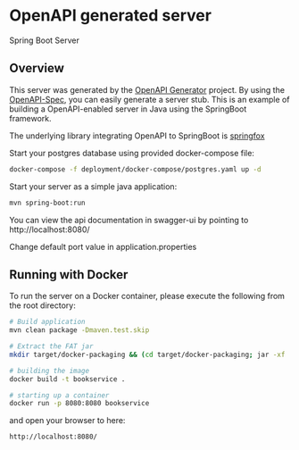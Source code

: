 # OpenAPI generated server

Spring Boot Server 


## Overview  
This server was generated by the [OpenAPI Generator](https://openapi-generator.tech) project.
By using the [OpenAPI-Spec](https://openapis.org), you can easily generate a server stub.
This is an example of building a OpenAPI-enabled server in Java using the SpringBoot framework.

The underlying library integrating OpenAPI to SpringBoot is [springfox](https://github.com/springfox/springfox)

Start your postgres database using provided docker-compose file:

```bash
docker-compose -f deployment/docker-compose/postgres.yaml up -d
```

Start your server as a simple java application:

```bash
mvn spring-boot:run
```

You can view the api documentation in swagger-ui by pointing to  
http://localhost:8080/

Change default port value in application.properties

## Running with Docker

To run the server on a Docker container, please execute the following from the root directory:

```bash
# Build application
mvn clean package -Dmaven.test.skip

# Extract the FAT jar
mkdir target/docker-packaging && (cd target/docker-packaging; jar -xf ../*.jar)
```

```bash
# building the image
docker build -t bookservice .

# starting up a container
docker run -p 8080:8080 bookservice
```

and open your browser to here:

```
http://localhost:8080/
```